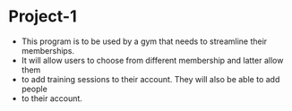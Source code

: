 # Project-1

 * This program is to be used by a gym that needs to streamline their memberships.
 * It will allow users to choose from different membership and latter allow them
 * to add training sessions to their account.  They will also be able to add people
 * to their account.

